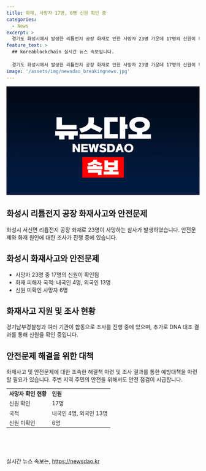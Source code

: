 ```yaml
---
title: 화재, 사망자 17명, 6명 신원 확인 중
categories:
  - News
excerpt: >
  경기도 화성시에서 발생한 리튬전지 공장 화재로 인한 사망자 23명 가운데 17명의 신원이 확인되었습니다. 화재 원인을 찾기 위해 경찰과 소방, 국립과학수사연구원 등이 합동 감식을 진행 중이며, 추가로 확인된 3명의 중국인 여성 사망자는 생활용품과 직계가족의 DNA를 통해 확인되었습니다. 현재까지 신원이 확인된 국적은 내국인 4명, 외국인 13명이며, 6명의 신원은 아직 확인되지 않았습니다.
feature_text: >
  ## koreablockchain 실시간 뉴스 속보입니다.

  경기도 화성시에서 발생한 리튬전지 공장 화재로 인한 사망자 23명 가운데 17명의 신원이 확인되었습니다. 화재 원인을 찾기 위해 경찰과 소방, 국립과학수사연구원 등이 합동 감식을 진행 중이며, 추가로 확인된 3명의 중국인 여성 사망자는 생활용품과 직계가족의 DNA를 통해 확인되었습니다. 현재까지 신원이 확인된 국적은 내국인 4명, 외국인 13명이며, 6명의 신원은 아직 확인되지 않았습니다.
image: '/assets/img/newsdao_breakingnews.jpg'
---
```


<p><img src="/assets/img/newsdao_breakingnews.jpg" alt="koreablockchain 속보" /></p>

<h2 data-ke-size="size26">화성시 리튬전지 공장 화재사고와 안전문제</h2>

<p data-ke-size="size16">화성시 서신면 리튬전지 공장 화재로 23명이 사망하는 참사가 발생하였습니다. 안전문제와 화재 원인에 대한 조사가 진행 중에 있습니다.</p>

<h2 data-ke-size="size24">화성시 화재사고와 안전문제</h2>

<ul>
  <li>사망자 23명 중 17명의 신원이 확인됨</li>
  <li>화재 피해자 국적: 내국인 4명, 외국인 13명</li>
  <li>신원 미확인 사망자 6명</li>
</ul>

<h2 data-ke-size="size24">화재사고 지원 및 조사 현황</h2>

<p data-ke-size="size16">경기남부경찰청과 여러 기관이 합동으로 조사를 진행 중에 있으며, 추가로 DNA 대조 결과를 통해 신원을 확인 중입니다.</p>

<h2 data-ke-size="size24">안전문제 해결을 위한 대책</h2>

<p data-ke-size="size16">화재사고 및 안전문제에 대한 조속한 해결책 마련 및 조사 결과를 통한 예방대책을 마련할 필요가 있습니다. 주변 지역 주민의 안전을 위해서도 안전 점검이 시급합니다.</p>

<table>
  <tr>
    <td><b>사망자 확인 현황</b></td>
    <td><b>인원</b></td>
  </tr>
  <tr>
    <td>신원 확인</td>
    <td>17명</td>
  </tr>
  <tr>
    <td>국적</td>
    <td>내국인 4명, 외국인 13명</td>
  </tr>
  <tr>
    <td>신원 미확인</td>
    <td>6명</td>
  </tr>
</table>

<p data-ke-size="size16">&nbsp;</p>

<p data-ke-size="size16">&nbsp;</p>
실시간 뉴스 속보는, <a href="https://newsdao.kr" rel="dofollow">https://newsdao.kr</a>


